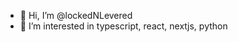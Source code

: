 - 👋 Hi, I’m @lockedNLevered
- 👀 I’m interested in typescript, react, nextjs, python

<!---
lockedNLevered/lockedNLevered is a ✨ special ✨ repository because its `README.md` (this file) appears on your GitHub profile.
You can click the Preview link to take a look at your changes.
--->

